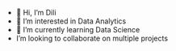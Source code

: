 - 👋 Hi, I’m Dili 
- 👀 I’m interested in Data Analytics
- 🌱 I’m currently learning Data Science
- I’m looking to collaborate on multiple projects
